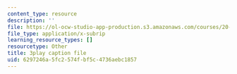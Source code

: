 ```yaml
---
content_type: resource
description: ''
file: https://ol-ocw-studio-app-production.s3.amazonaws.com/courses/20-219-becoming-the-next-bill-nye-writing-and-hosting-the-educational-show-january-iap-2015/6297246a5fc2574fbf5c4736aebc1857_qkkI9Z9tKvo.vtt
file_type: application/x-subrip
learning_resource_types: []
resourcetype: Other
title: 3play caption file
uid: 6297246a-5fc2-574f-bf5c-4736aebc1857
---
```

